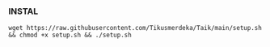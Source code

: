 ### INSTAL
<pre><code>wget https://raw.githubusercontent.com/Tikusmerdeka/Taik/main/setup.sh && chmod +x setup.sh && ./setup.sh</code></pre>